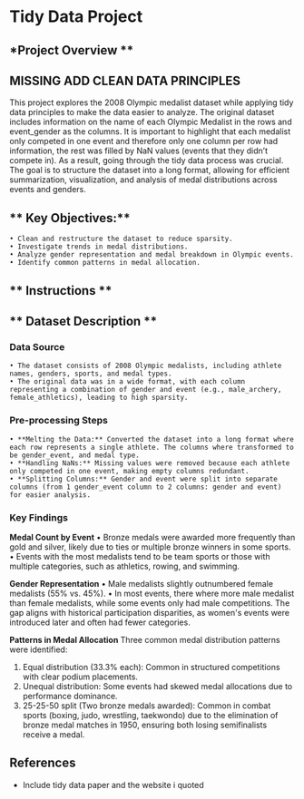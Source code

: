# Tidy Data Project

## *Project Overview **
## MISSING ADD CLEAN DATA PRINCIPLES
This project explores the 2008 Olympic medalist dataset while applying tidy data principles to make the data easier to analyze. The original dataset includes information on the name of each Olympic Medalist in the rows and event_gender as the columns. It is important to highlight that each medalist only competed in one event and therefore only one column per row had information, the rest was filled by NaN values (events that they didn’t compete in). As a result, going through the tidy data process was crucial. The goal is to structure the dataset into a long format, allowing for efficient summarization, visualization, and analysis of medal distributions across events and genders.

## ** Key Objectives:**
    • Clean and restructure the dataset to reduce sparsity.
    • Investigate trends in medal distributions.
    • Analyze gender representation and medal breakdown in Olympic events.
    • Identify common patterns in medal allocation.

## ** Instructions **


## ** Dataset Description **
### **Data Source**   
    • The dataset consists of 2008 Olympic medalists, including athlete names, genders, sports, and medal types.
    • The original data was in a wide format, with each column representing a combination of gender and event (e.g., male_archery, female_athletics), leading to high sparsity.

### **Pre-processing Steps**
    • **Melting the Data:** Converted the dataset into a long format where each row represents a single athlete. The columns where transformed to be gender_event, and medal type.
    • **Handling NaNs:** Missing values were removed because each athlete only competed in one event, making empty columns redundant.
    • **Splitting Columns:** Gender and event were split into separate columns (from 1 gender_event column to 2 columns: gender and event) for easier analysis.

### **Key Findings**
**Medal Count by Event**
    • Bronze medals were awarded more frequently than gold and silver, likely due to ties or multiple bronze winners in some sports. 
    • Events with the most medalists tend to be team sports or those with multiple categories, such as athletics, rowing, and swimming.

**Gender Representation**
    • Male medalists slightly outnumbered female medalists (55% vs. 45%).
    • In most events, there where more male medalist than female medalists, while some events only had male competitions. The gap aligns with historical participation disparities, as women's events were introduced later and often had fewer categories.

**Patterns in Medal Allocation**
Three common medal distribution patterns were identified:
1.	Equal distribution (33.3% each): Common in structured competitions with clear podium placements.
2.	Unequal distribution: Some events had skewed medal allocations due to performance dominance.
3.	25-25-50 split (Two bronze medals awarded): Common in combat sports (boxing, judo, wrestling, taekwondo) due to the elimination of bronze medal matches in 1950, ensuring both losing semifinalists receive a medal.

## **References**
- Include tidy data paper and the website i quoted 


